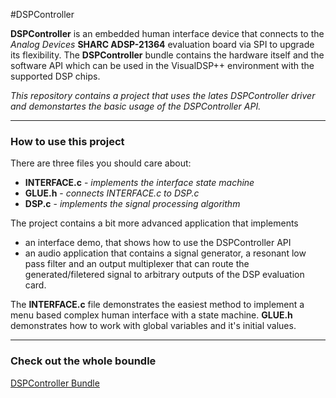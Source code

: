 #DSPController


__DSPController__ is an embedded human interface device that connects to the _Analog Devices_ __SHARC ADSP-21364__ evaluation board via SPI to upgrade its flexibility. The __DSPController__ bundle contains the hardware itself and the software API which can be used in the VisualDSP++ environment with the supported DSP chips.



_This repository contains a project that uses the lates DSPController driver and  demonstartes the basic usage of the  DSPController API._

---

### How to use this project

There are three files you should care about:

- __INTERFACE.c__ - _implements the interface state machine_
- __GLUE.h__ - _connects INTERFACE.c to DSP.c_
- __DSP.c__ - _implements the signal processing algorithm_

The project contains a bit more advanced application that implements

- an interface demo, that shows how to use the DSPController API
- an audio application that contains a signal generator, a resonant low pass filter and an output multiplexer that can route the generated/filetered signal to arbitrary outputs of the DSP evaluation card.

The __INTERFACE.c__ file demonstrates the easiest method to implement a menu based complex human interface with a state machine. __GLUE.h__ demonstrates how to work with global variables and it's initial values.

---

### Check out the whole boundle

[DSPController Bundle](https://github.com/tiborsimon/DSPController-Bundle)





